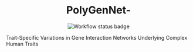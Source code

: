 <div align="center">
    <h1>PolyGenNet-</h1>
    <img src="https://github.com/<OWNER>/<REPOSITORY>/actions/workflows/<WORKFLOW_FILE>/badge.svg" alt="Workflow status badge">
</div>

Trait-Specific Variations in Gene Interaction Networks Underlying Complex Human Traits
